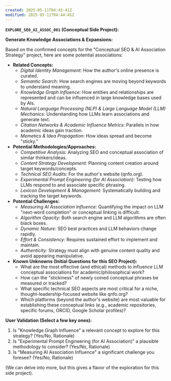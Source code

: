 ```yaml
---
created: 2025-05-11T04:43:41Z
modified: 2025-05-11T04:44:45Z
---
```


**`EXPLORE_SEO_AI_ASSOC_001` (Conceptual Side Project):**

**Generate Knowledge Associations & Expansions:**

Based on the confirmed concepts for the "Conceptual SEO & AI Association Strategy" project, here are some potential associations:

*   **Related Concepts:**
    *   *Digital Identity Management:* How the author's online presence is curated.
    *   *Semantic Search:* How search engines are moving beyond keywords to understand meaning.
    *   *Knowledge Graph Influence:* How entities and relationships are represented and can be influenced in large knowledge bases used by AIs.
    *   *Natural Language Processing (NLP) & Large Language Model (LLM) Mechanics:* Understanding how LLMs learn associations and generate text.
    *   *Citation Networks & Academic Influence Metrics:* Parallels in how academic ideas gain traction.
    *   *Memetics & Idea Propagation:* How ideas spread and become "sticky."
*   **Potential Methodologies/Approaches:**
    *   *Competitive Analysis:* Analyzing SEO and conceptual association of similar thinkers/ideas.
    *   *Content Strategy Development:* Planning content creation around target keywords/concepts.
    *   *Technical SEO Audits:* For the author's website (qnfo.org).
    *   *Experimental Prompt Engineering (for AI Association):* Testing how LLMs respond to and associate specific phrasing.
    *   *Lexicon Development & Management:* Systematically building and tracking the target keywords.
*   **Potential Challenges:**
    *   *Measuring AI Association Influence:* Quantifying the impact on LLM "next-word completion" or conceptual linking is difficult.
    *   *Algorithm Opacity:* Both search engine and LLM algorithms are often black boxes.
    *   *Dynamic Nature:* SEO best practices and LLM behaviors change rapidly.
    *   *Effort & Consistency:* Requires sustained effort to implement and maintain.
    *   *Authenticity:* Strategy must align with genuine content quality and avoid appearing manipulative.
*   **Known Unknowns (Initial Questions for this SEO Project):**
    *   What are the most effective (and ethical) methods to influence LLM conceptual associations for academic/philosophical work?
    *   How can the "stickiness" of newly coined conceptual phrases be measured or tracked?
    *   What specific technical SEO aspects are most critical for a niche, thought-leadership-focused website like qnfo.org?
    *   Which platforms (beyond the author's website) are most valuable for establishing these conceptual links (e.g., academic repositories, specific forums, ORCID, Google Scholar profiles)?

**User Validation (Select a few key ones):**

1.  Is "Knowledge Graph Influence" a relevant concept to explore for this strategy? (Yes/No, Rationale)
2.  Is "Experimental Prompt Engineering (for AI Association)" a plausible methodology to consider? (Yes/No, Rationale)
3.  Is "Measuring AI Association Influence" a significant challenge you foresee? (Yes/No, Rationale)

(We can delve into more, but this gives a flavor of the exploration for this side project).